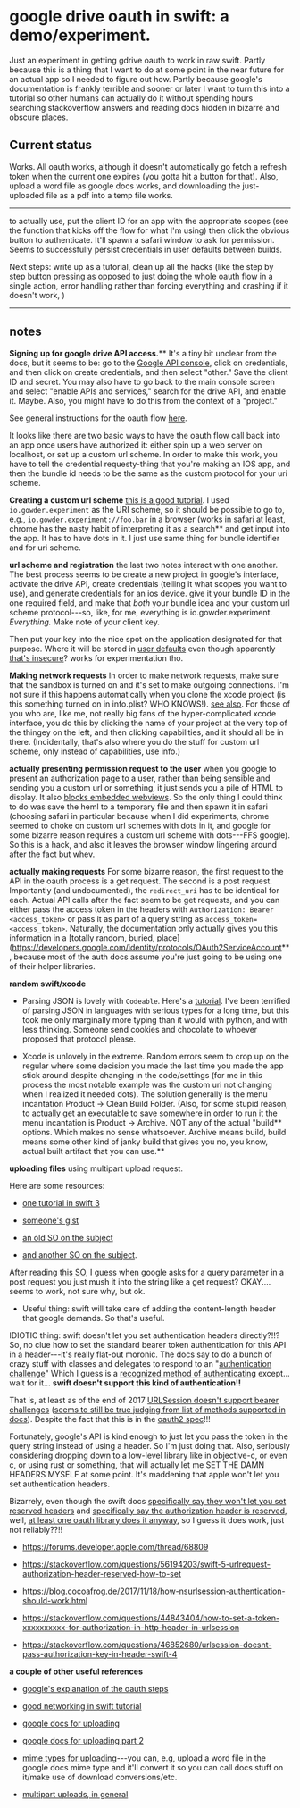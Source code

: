 # google drive oauth in swift: a demo/experiment.

Just an experiment in getting gdrive oauth to work in raw swift.  Partly because this is a thing that I want to do at some point in the near future for an actual app so I needed to figure out how.  Partly because google's documentation is frankly terrible and sooner or later I want to turn this into a tutorial so other humans can actually do it without spending hours searching stackoverflow answers and reading docs hidden in bizarre and obscure places.

## Current status

Works.  All oauth works, although it doesn't automatically go fetch a refresh token when the current one expires (you gotta hit a button for that).  Also, upload a word file as google docs works, and downloading the just-uploaded file as a pdf into a temp file works. 

--------

to actually use, put the client ID for an app with the appropriate scopes (see the function that kicks off the flow for what I'm using) then click the obvious button to authenticate.  It'll spawn a safari window to ask for permission.  Seems to successfully persist credentials in user defaults between builds.

Next steps: write up as a tutorial, clean up all the hacks (like the step by step button pressing as opposed to just doing the whole oauth flow in a single action, error handling rather than forcing everything and crashing if it doesn't work, )

--------

## notes

**Signing up for google drive API access.****  It's a tiny bit unclear from the docs, but it seems to be: go to the [Google API console](https://console.developers.google.com/), click on credentials, and then click on create credentials, and then select "other."  Save the client ID and secret.  You may also have to go back to the main console screen and select "enable APIs and services," search for the drive API, and enable it.  Maybe. Also, you might have to do this from the context of a "project."  

See general instructions for the oauth flow [here](https://developers.google.com/identity/protocols/OAuth2InstalledApp#overview). 



It looks like there are two basic ways to have the oauth flow call back into an app once users have authorized it: either spin up a web server on localhost, or set up a custom url scheme. In order to make this work, you have to tell the credential requesty-thing that you're making an IOS app, and then the bundle id needs to be the same as the custom protocol for your uri scheme.

**Creating a custom url scheme** [this is a good tutorial](https://css-tricks.com/create-url-scheme/).  I used `io.gowder.experiment` as the URI scheme, so it should be possible to go to, e.g., `io.gowder.experiment://foo.bar` in a browser (works in safari at least, chrome has the nasty habit of interpreting it as a search** and get input into the app.   It has to have dots in it.  I just use same thing for bundle identifier and for uri scheme.

**url scheme and registration** the last two notes interact with one another.  The best process seems to be create a new project in google's interface, activate the drive API, create credentials (telling it what scopes you want to use), and generate credentials for an ios device.  give it your bundle ID in the one required field, and make that *both* your bundle idea and your custom url scheme protocol---so, like, for me, everything is io.gowder.experiment.  *Everything.*  Make note of your client key.

Then put your key into the nice spot on the application designated for that purpose.  Where it will be stored in [user defaults](https://developer.apple.com/documentation/foundation/userdefaults) even though apparently [that's insecure](https://medium.com/swift2go/application-security-musts-for-every-ios-app-dabf095b9c4f)?  works for experimentation tho.

**Making network requests** In order to make network requests, make sure that the sandbox is turned on and it's set to make outgoing connections.  I'm not sure if this happens automatically when you clone the xcode project (is this something turned on in info.plist?  WHO KNOWS!). [see also](https://stackoverflow.com/a/49892564/4386239).  For those of you who are, like me, not really big fans of the hyper-complicated xcode interface, you do this by clicking the name of your project at the very top of the thingey on the left, and then clicking capabilities, and it should all be in there.  (Incidentally, that's also where you do the stuff for custom url scheme, only instead of capabilities, use info.)

**actually presenting permission request to the user** when you google to present an authorization page to a user, rather than being sensible and sending you a custom url or something, it just sends you a pile of HTML to display. It also [blocks embedded webviews](https://developers.googleblog.com/2016/08/modernizing-oauth-interactions-in-native-apps.html).  So the only thing I could think to do was save the heml to a temporary file and then spawn it in safari (choosing safari in particular because when I did experiments, chrome seemed to choke on custom url schemes with dots in it, and google for some bizarre reason requires a custom url scheme with dots---FFS google).  So this is a hack, and also it leaves the browser window lingering around after the fact but whev.

**actually making requests** For some bizarre reason, the first request to the API in the oauth process is a get request. The second is a post request. Importantly (and undocumented), the `redirect_uri` has to be identical for each.  Actual API calls after the fact seem to be get requests, and you can either pass the access token in the headers with `Authorization: Bearer <access_token>` or pass it as part of a query string as `access_token=<access_token>`.  Naturally, the documentation only actually gives you this information in a [totally random, buried, place](https://developers.google.com/identity/protocols/OAuth2ServiceAccount**, because most of the auth docs assume you're just going to be using one of their helper libraries. 

**random swift/xcode** 

- Parsing JSON is lovely with `Codeable`.  Here's a [tutorial](https://benscheirman.com/2017/06/swift-json/).  I've been terrified of parsing JSON in languages with serious types for a long time, but this took me only marginally more typing than it would with python, and with less thinking.  Someone send cookies and chocolate to whoever proposed that protocol please. 

- Xcode is unlovely in the extreme. Random errors seem to crop up on the regular where some decision you made the last time you made the app stick around despite changing in the code/settings (for me in this process the most notable example was the custom uri not changing when I realized it needed dots). The solution generally is the menu incantation Product -> Clean Build Folder.  (Also, for some stupid reason, to actually get an executable to save somewhere in order to run it the menu incantation is Product -> Archive.  NOT any of the actual "build** options.  Which makes no sense whatsoever. Archive means build, build means some other kind of janky build that gives you no, you know, actual built artifact that you can use.**

**uploading files** using multipart upload request.

Here are some resources:

- [one tutorial in swift 3](https://newfivefour.com/swift-form-data-multipart-upload-URLRequest.html)

- [someone's gist](https://gist.github.com/nolanw/dff7cc5d5570b030d6ba385698348b7c)

- [an old SO on the subject](https://stackoverflow.com/questions/29623187/upload-image-with-multipart-form-data-ios-in-swift) 

- [and another SO on the subject](https://stackoverflow.com/questions/26162616/upload-image-with-parameters-in-swift/26163136#26163136). 


After reading [this SO](https://stackoverflow.com/questions/611906/http-post-with-url-query-parameters-good-idea-or-not), I guess when google asks for a query parameter in a post request you just mush it into the string like a get request?  OKAY.... seems to work, not sure why, but ok. 

- Useful thing: swift will take care of adding the content-length header that google demands. So that's useful.

IDIOTIC thing: swift  doesn't let you set authentication headers directly?!!?  So, no clue how to set the standard bearer token authentication for this API in a header---it's really flat-out moronic.  The docs say to do a bunch of crazy stuff with classes and delegates to respond to an "[authentication challenge](https://developer.apple.com/documentation/foundation/url_loading_system/handling_an_authentication_challenge)"  Which I guess is a [recognized method of authenticating](https://developer.mozilla.org/en-US/docs/Web/HTTP/Authentication) except... wait for it... **swift doesn't support this kind of authentication!!** 

That is, at least as of the end of 2017 [URLSession doesn't support bearer challenges](https://forums.developer.apple.com/thread/92429) ([seems to still be true judging from list of methods supported in docs](https://developer.apple.com/documentation/foundation/urlprotectionspace/nsurlprotectionspace_authentication_method_constants)).  Despite the fact that this is in the [oauth2 spec](https://tools.ietf.org/html/rfc6750#section-3)!!!   

Fortunately, google's API is kind enough to just let you pass the token in the query string instead of using a header.  So I'm just doing that.  Also, seriously considering dropping down to a low-level library like in objective-c, or even c, or using rust or something, that will actually let me SET THE DAMN HEADERS MYSELF at some point.  It's maddening that apple won't let you set authentication headers.

Bizarrely, even though the swift docs [specifically say they won't let you set reserved headers](https://developer.apple.com/documentation/foundation/urlrequest/2011522-addvalue) and [specifically say the authorization header is reserved](https://developer.apple.com/documentation/foundation/nsurlrequest#1776617), well,  [at least one oauth library does it anyway](https://github.com/p2/OAuth2/blob/26e6c2b0bf755986f18a98af1c8a3c2d5f511ee5/Sources/Base/extensions.swift#L99), so I guess it does work, just not reliably??!!


- https://forums.developer.apple.com/thread/68809

- https://stackoverflow.com/questions/56194203/swift-5-urlrequest-authorization-header-reserved-how-to-set 

- https://blog.cocoafrog.de/2017/11/18/how-nsurlsession-authentication-should-work.html

- https://stackoverflow.com/questions/44843404/how-to-set-a-token-xxxxxxxxxx-for-authorization-in-http-header-in-urlsession 

- https://stackoverflow.com/questions/46852680/urlsession-doesnt-pass-authorization-key-in-header-swift-4





**a couple of other useful references**

- [google's explanation of the oauth steps](https://developers.google.com/identity/protocols/OAuth2InstalledApp) 

- [good networking in swift tutorial](https://medium.com/swift2go/networking-in-swift-the-right-way-17cd34d11b7b)

- [google docs for uploading](https://developers.google.com/drive/api/v3/manage-uploads)

- [google docs for uploading part 2](https://developers.google.com/drive/api/v3/reference/files)

- [mime types for uploading](https://developers.google.com/drive/api/v3/mime-types)---you can, e.g, upload a word file in the google docs mime type and it'll convert it so you can call docs stuff on it/make use of download conversions/etc.

- [multipart uploads, in general](https://www.w3.org/TR/html401/interact/forms.html#h-17.13.4.2)


